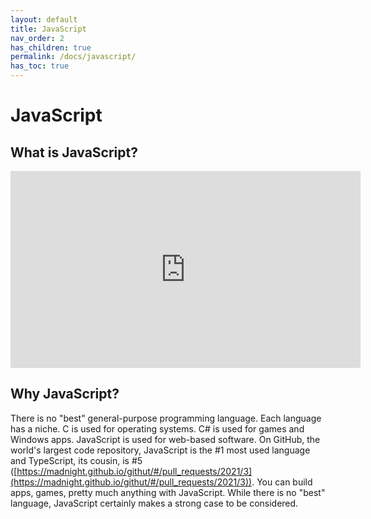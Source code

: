 ```yaml
---
layout: default
title: JavaScript
nav_order: 2
has_children: true
permalink: /docs/javascript/
has_toc: true
---
```


# JavaScript

## What is JavaScript?

<iframe width="560" height="315" src="https://www.youtube.com/embed/nItSSTwBvSU" title="YouTube video player" frameborder="0" allow="accelerometer; autoplay; clipboard-write; encrypted-media; gyroscope; picture-in-picture" allowfullscreen></iframe>

## Why JavaScript?

There is no "best" general-purpose programming language. Each language has a niche. C is used for operating systems. C# is used for games and Windows apps. JavaScript is used for web-based software. On GitHub, the world's largest code repository, JavaScript is the #1 most used language and TypeScript, its cousin, is #5 ([https://madnight.github.io/githut/#/pull_requests/2021/3](https://madnight.github.io/githut/#/pull_requests/2021/3)). You can build apps, games, pretty much anything with JavaScript. While there is no "best" language, JavaScript certainly makes a strong case to be considered.
